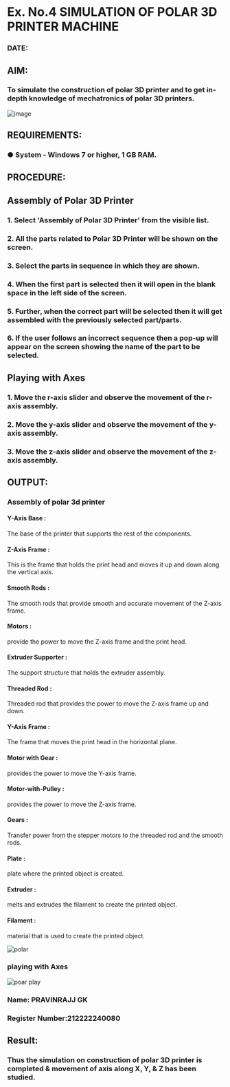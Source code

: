# Ex. No.4 SIMULATION OF POLAR 3D PRINTER MACHINE

### DATE: 

## AIM:
### To simulate the construction of polar 3D printer and to get in-depth knowledge of mechatronics of polar 3D printers.

![image](https://github.com/Sellakumar1987/Ex.-No.-4---SIMULATION-OF-POLAR-3D-PRINTER-MACHINE/assets/113594316/b551f195-9877-49a2-99bb-a9efcfb3381a)

## REQUIREMENTS:
### ●	System - Windows 7 or higher, 1 GB RAM.

## PROCEDURE:

## Assembly of Polar 3D Printer
### 1.	Select 'Assembly of Polar 3D Printer' from the visible list.
### 2.	All the parts related to Polar 3D Printer will be shown on the screen.
### 3.	Select the parts in sequence in which they are shown.
### 4.	When the first part is selected then it will open in the blank space in the left side of the screen.
### 5.	Further, when the correct part will be selected then it will get assembled with the previously selected part/parts.
### 6.	If the user follows an incorrect sequence then a pop-up will appear on the screen showing the name of the part to be selected.

## Playing with Axes
### 1.	Move the r-axis slider and observe the movement of the r-axis assembly.
### 2.	Move the y-axis slider and observe the movement of the y-axis assembly.
### 3.	Move the z-axis slider and observe the movement of the z-axis assembly.

## OUTPUT:
### Assembly of polar 3d printer
#### Y-Axis Base :
The base of the printer that supports the rest of the components.
#### Z-Axis Frame :
This is the frame that holds the print head and moves it up and down along the vertical axis.
#### Smooth Rods :
The smooth rods that provide smooth and accurate movement of the Z-axis frame.
#### Motors :
provide the power to move the Z-axis frame and the print head.
#### Extruder Supporter :
The support structure that holds the extruder assembly.
#### Threaded Rod :
Threaded rod that provides the power to move the Z-axis frame up and down.
#### Y-Axis Frame :
The frame that moves the print head in the horizontal plane.
#### Motor with Gear :
provides the power to move the Y-axis frame.
#### Motor-with-Pulley :
provides the power to move the Z-axis frame.
#### Gears :
Transfer power from the stepper motors to the threaded rod and the smooth rods.
#### Plate :
plate where the printed object is created.
#### Extruder :
melts and extrudes the filament to create the printed object.
#### Filament :
material that is used to create the printed object.


![polar](https://github.com/Saravana-kumar369/Ex.-No.-4---SIMULATION-OF-POLAR-3D-PRINTER-MACHINE/assets/117925254/25dcdbd3-ff45-465e-b19f-a0f73f4748e4)


### playing with Axes

![poar play](https://github.com/Saravana-kumar369/Ex.-No.-4---SIMULATION-OF-POLAR-3D-PRINTER-MACHINE/assets/117925254/9d199702-74f2-4386-b60a-d3b2e6a4eb1b)



### Name: PRAVINRAJJ GK
### Register Number:212222240080

## Result: 
### Thus the simulation on construction of polar 3D printer is completed & movement of axis along X, Y, & Z has been studied.
